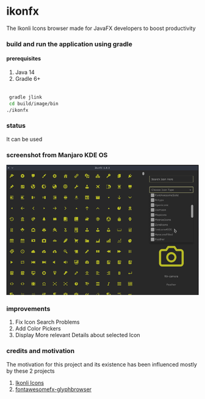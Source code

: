 # ikonfx

The Ikonli Icons browser made for JavaFX developers to boost productivity

### build and run the application using gradle

#### prerequisites

1. Java 14
2. Gradle 6+

```bash

 gradle jlink
 cd build/image/bin
./ikonfx

```

### status
It can be used

### screenshot from Manjaro KDE OS
<p align="center">
  <img src="screenshot.png?raw=true" alt="Screenshot"/>
</p>

### improvements
1. Fix Icon Search Problems
2. Add Color Pickers
3. Display More relevant Details about selected Icon

### credits and motivation
The motivation for this project and its existence has been influenced mostly by these 2 projects
1. [Ikonli Icons](https://github.com/kordamp/ikonli)
2. [fontawesomefx-glyphbrowser](https://github.com/Jerady/fontawesomefx-glyphsbrowser)
